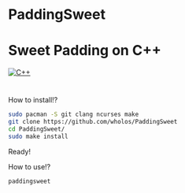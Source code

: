 # PaddingSweet
# Sweet Padding on C++
[![C++](https://img.shields.io/badge/C++-%2300599C.svg?logo=c%2B%2B&logoColor=white)](#)
#
How to install!?
``` bash
sudo pacman -S git clang ncurses make
git clone https://github.com/wholos/PaddingSweet
cd PaddingSweet/
sudo make install
```
Ready!

How to use!?
``` bash
paddingsweet
```
